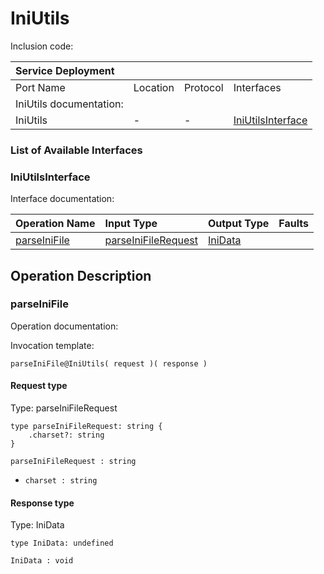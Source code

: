 # IniUtils

Inclusion code: 

| Service Deployment |  |  |  |
| :--- | :--- | :--- | :--- |
| Port Name | Location | Protocol | Interfaces |
| IniUtils documentation: |  |  |  |
| IniUtils | - | - | [IniUtilsInterface](ini_utils.md#IniUtilsInterface) |

### List of Available Interfaces

### IniUtilsInterface <a id="IniUtilsInterface"></a>

Interface documentation:

| Operation Name | Input Type | Output Type | Faults |
| :--- | :--- | :--- | :--- |
| [parseIniFile](ini_utils.md#parseIniFile) | [parseIniFileRequest](ini_utils.md#parseIniFileRequest) | [IniData](ini_utils.md#IniData) |  |

## Operation Description

### parseIniFile <a id="parseIniFile"></a>

Operation documentation:

Invocation template:

```jolie
parseIniFile@IniUtils( request )( response )
```

#### Request type <a id="parseIniFileRequest"></a>

Type: parseIniFileRequest

```jolie
type parseIniFileRequest: string {
    .charset?: string
}
```

`parseIniFileRequest : string`

* `charset : string`

#### Response type <a id="IniData"></a>

Type: IniData

```jolie
type IniData: undefined
```

`IniData : void`

